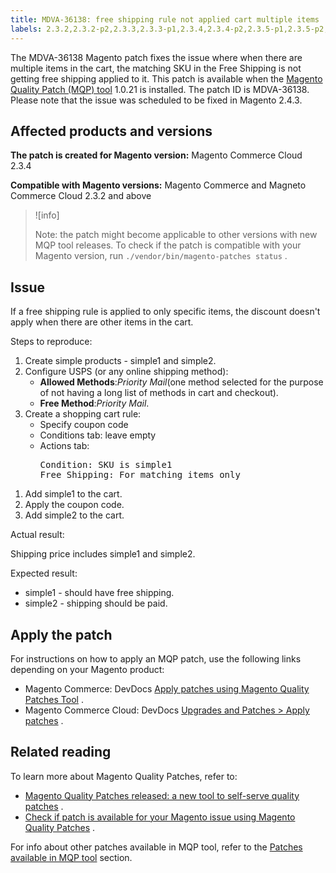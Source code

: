 ```yaml
---
title: MDVA-36138: free shipping rule not applied cart multiple items
labels: 2.3.2,2.3.2-p2,2.3.3,2.3.3-p1,2.3.4,2.3.4-p2,2.3.5-p1,2.3.5-p2,2.3.6,2.3.6-p1,2.4.0,2.4.0-p1,2.4.1,2.4.1-p1,2.4.2,MQP 1.0.21,MQP patches,Magento Commerce,Magento Commerce Cloud,cart_rules,coupon,price,shipping,support tools
---
```


The MDVA-36138 Magento patch fixes the issue where when there are multiple items in the cart, the matching SKU in the Free Shipping is not getting free shipping applied to it. This patch is available when the [Magento Quality Patch (MQP) tool](https://support.magento.com/hc/en-us/articles/360047139492) 1.0.21 is installed. The patch ID is MDVA-36138. Please note that the issue was scheduled to be fixed in Magento 2.4.3.

## Affected products and versions

 **The patch is created for Magento version:** Magento Commerce Cloud 2.3.4

 **Compatible with Magento versions:** Magento Commerce and Magneto Commerce Cloud 2.3.2 and above

>![info]
>
>Note: the patch might become applicable to other versions with new MQP tool releases. To check if the patch is compatible with your Magento version, run `./vendor/bin/magento-patches status` .

## Issue

If a free shipping rule is applied to only specific items, the discount doesn't apply when there are other items in the cart.

 <span class="wysiwyg-underline">Steps to reproduce:</span> 

<ol><li>Create simple products - simple1 and simple2.</li><li>Configure USPS (or any online shipping method):<ul>
<li>
<strong>Allowed Methods</strong>:<em>Priority Mail</em>(one method selected for the purpose of not having a long list of methods in cart and checkout).</li>
<li>
<strong>Free Method</strong>:<em>Priority Mail</em>.</li>
</ul>
</li><li>Create a shopping cart rule:<ul>
<li>Specify coupon code</li>
<li>Conditions tab: leave empty</li>
<li>Actions tab:<div>
<div>
<pre>Condition: SKU is simple1
Free Shipping: For matching items only</pre>
</div>
</div>
</li>
</ul>
</li></ol>

1. Add simple1 to the cart.
1. Apply the coupon code.
1. Add simple2 to the cart.

 <span class="wysiwyg-underline">Actual result:</span> 

Shipping price includes simple1 and simple2.

 <span class="wysiwyg-underline">Expected result:</span> 

* simple1 - should have free shipping.
* simple2 - shipping should be paid.

## Apply the patch

For instructions on how to apply an MQP patch, use the following links depending on your Magento product:

* Magento Commerce: DevDocs [Apply patches using Magento Quality Patches Tool](https://devdocs.magento.com/guides/v2.4/comp-mgr/patching/mqp.html) .
* Magento Commerce Cloud: DevDocs [Upgrades and Patches > Apply patches](https://devdocs.magento.com/cloud/project/project-patch.html) .

## Related reading

To learn more about Magento Quality Patches, refer to:

* [Magento Quality Patches released: a new tool to self-serve quality patches](https://support.magento.com/hc/en-us/articles/360047139492) .
* [Check if patch is available for your Magento issue using Magento Quality Patches](https://support.magento.com/hc/en-us/articles/360047125252) .

For info about other patches available in MQP tool, refer to the [Patches available in MQP tool](https://support.magento.com/hc/en-us/sections/360010506631-Patches-available-in-MQP-tool-) section.